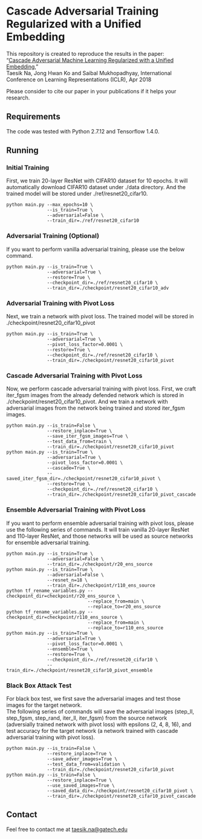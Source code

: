 # Cascade Adversarial Training Regularized with a Unified Embedding


This repository is created to reproduce the results in the paper:<br>
“[Cascade Adversarial Machine Learning Regularized with a Unified Embedding](https://arxiv.org/pdf/1708.02582.pdf),”<br>
Taesik Na, Jong Hwan Ko and Saibal Mukhopadhyay,
International Conference on Learning Representations (ICLR), Apr 2018

Please consider to cite our paper in your publications if it helps your research.

## Requirements

The code was tested with Python 2.7.12 and Tensorflow 1.4.0.

## Running

### Initial Training
First, we train 20-layer ResNet with CIFAR10 dataset for 10 epochs.
It will automatically download CIFAR10 dataset under ./data directory.
And the trained model will be stored under ./ref/resnet20_cifar10.
```
python main.py --max_epochs=10 \
               --is_train=True \
               --adversarial=False \
               --train_dir=./ref/resnet20_cifar10
```

### Adversarial Training (Optional)
If you want to perform vanilla adversarial training, please use the below command.
```
python main.py --is_train=True \
               --adversarial=True \
               --restore=True \
               --checkpoint_dir=./ref/resnet20_cifar10 \
               --train_dir=./checkpoint/resnet20_cifar10_adv
```

### Adversarial Training with Pivot Loss
Next, we train a network with pivot loss. The trained model will be stored in ./checkpoint/resnet20_cifar10_pivot
```
python main.py --is_train=True \
               --adversarial=True \
               --pivot_loss_factor=0.0001 \
               --restore=True \
               --checkpoint_dir=./ref/resnet20_cifar10 \
               --train_dir=./checkpoint/resnet20_cifar10_pivot
```

### Cascade Adversarial Training with Pivot Loss
Now, we perform cascade adversarial training with pivot loss.
First, we craft iter_fgsm images from the already defended network which is stored in ./checkpoint/resnet20_cifar10_pivot.
And we train a network with adversarial images from the network being trained and stored iter_fgsm images.

```
python main.py --is_train=False \
               --restore_inplace=True \
               --save_iter_fgsm_images=True \
               --test_data_from=train \
               --train_dir=./checkpoint/resnet20_cifar10_pivot
python main.py --is_train=True \
               --adversarial=True \
               --pivot_loss_factor=0.0001 \
               --cascade=True \
               --saved_iter_fgsm_dir=./checkpoint/resnet20_cifar10_pivot \
               --restore=True \
               --checkpoint_dir=./ref/resnet20_cifar10 \
               --train_dir=./checkpoint/resnet20_cifar10_pivot_cascade
```

### Ensemble Adversarial Training with Pivot Loss
If you want to perform ensemble adversarial training with pivot loss, please use the following series of commands.
It will train vanilla 20-layer ResNet and 110-layer ResNet, and those networks will be used as source networks for ensemble adversarial training.
```
python main.py --is_train=True \
               --adversarial=False \
               --train_dir=./checkpoint/r20_ens_source
python main.py --is_train=True \
               --adversarial=False \
               --resnet_n=18 \
               --train_dir=./checkpoint/r110_ens_source
python tf_rename_variables.py --checkpoint_dir=checkpoint/r20_ens_source \
                              --replace_from=main \
                              --replace_to=r20_ens_source
python tf_rename_variables.py --checkpoint_dir=checkpoint/r110_ens_source \
                              --replace_from=main \
                              --replace_to=r110_ens_source
python main.py --is_train=True \
               --adversarial=True \
               --pivot_loss_factor=0.0001 \
               --ensemble=True \
               --restore=True \
               --checkpoint_dir=./ref/resnet20_cifar10 \
               --train_dir=./checkpoint/resnet20_cifar10_pivot_ensemble
```

### Black Box Attack Test
For black box test, we first save the adversarial images and test those images for the target network.<br>
The following series of commands will save the adversarial images (step_ll, step_fgsm, step_rand, iter_ll, iter_fgsm) from the source network (adversially trained network with pivot loss) with epsilons (2, 4, 8, 16), and test accuracy for the target network (a network trained with cascade adversarial training with pivot loss).

```
python main.py --is_train=False \
               --restore_inplace=True \
               --save_adver_images=True \
               --test_data_from=validation \
               --train_dir=./checkpoint/resnet20_cifar10_pivot
python main.py --is_train=False \
               --restore_inplace=True \
               --use_saved_images=True \
               --saved_data_dir=./checkpoint/resnet20_cifar10_pivot \
               --train_dir=./checkpoint/resnet20_cifar10_pivot_cascade
```

## Contact

Feel free to contact me at taesik.na@gatech.edu

